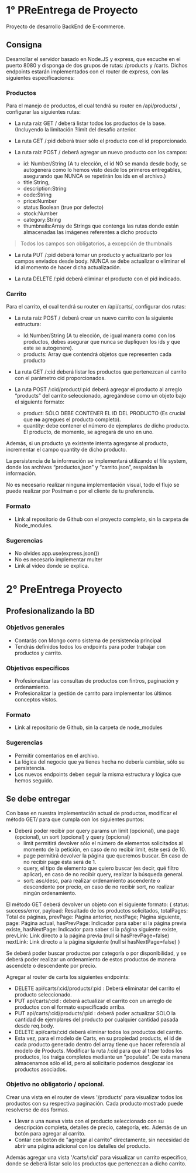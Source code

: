 # 1° PReEntrega de Proyecto
Proyecto de desarrollo BackEnd de E-commerce.

## Consigna
Desarrollar el servidor basado en Node.JS y express, que escuche en el puerto 8080 y disponga de dos grupos de rutas: /products y /carts. Dichos endpoints estarán implementados con el router de express, con las siguientes especificaciones:

### Productos
Para el manejo de productos, el cual tendrá su router en /api/products/ , configurar las siguientes rutas:

- La ruta raíz GET / deberá listar todos los productos de la base. (Incluyendo la limitación ?limit del desafío anterior.

- La ruta GET /:pid deberá traer sólo el producto con el id proporcionado.

- La ruta raíz POST / deberá agregar un nuevo producto con los campos:
    - id: Number/String (A tu elección, el id NO se manda desde body, se autogenera como lo hemos visto desde los primeros entregables, asegurando que NUNCA se repetirán los ids en el archivo.)
    - title:String,
    - description:String
    - code:String
    - price:Number
    - status:Boolean (true por defecto)
    - stock:Number
    - category:String
    - thumbnails:Array de Strings que contenga las rutas donde están almacenadas las imágenes referentes a dicho producto

> Todos los campos son obligatorios, a excepción de thumbnails

- La ruta PUT /:pid deberá tomar un producto y actualizarlo por los campos enviados desde body. NUNCA se debe actualizar o eliminar el id al momento de hacer dicha actualización.

- La ruta DELETE /:pid deberá eliminar el producto con el pid indicado. 

### Carrito
Para el carrito, el cual tendrá su router en /api/carts/, configurar dos rutas:
- La ruta raíz POST / deberá crear un nuevo carrito con la siguiente estructura:
    - Id:Number/String (A tu elección, de igual manera como con los productos, debes asegurar que nunca se dupliquen los ids y que este se autogenere).
    - products: Array que contendrá objetos que representen cada producto

- La ruta GET /:cid deberá listar los productos que pertenezcan al carrito con el parámetro cid proporcionados.

- La ruta POST  /:cid/product/:pid deberá agregar el producto al arreglo “products” del carrito seleccionado, agregándose como un objeto bajo el siguiente formato:
    - product: SÓLO DEBE CONTENER EL ID DEL PRODUCTO (Es crucial que __no__ agregues el producto completo).
    - quantity: debe contener el número de ejemplares de dicho producto. El producto, de momento, se agregará de uno en uno.

Además, si un producto ya existente intenta agregarse al producto, incrementar el campo quantity de dicho producto. 

La persistencia de la información se implementará utilizando el file system, donde los archivos “productos,json” y “carrito.json”, respaldan la información.

No es necesario realizar ninguna implementación visual, todo el flujo se puede realizar por Postman o por el cliente de tu preferencia.


### Formato
- Link al repositorio de Github con el proyecto completo, sin la carpeta de Node_modules.

### Sugerencias

- No olvides app.use(express.json())  
- No es necesario implementar multer  
- Link al video donde se explica.

# 2° PreEntrega Proyecto
## Profesionalizando la BD
### Objetivos generales
- Contarás con Mongo como sistema de persistencia principal
- Tendrás definidos todos los endpoints para poder trabajar con productos y carrito.

### Objetivos específicos
- Profesionalizar las consultas de productos con fintros, paginación y ordenamiento.
- Profesionalizar la gestión de carrito para implementar los últimos conceptos vistos.

### Formato
- Link al repositorio de Github, sin la carpeta de node_modules

### Sugerencias
- Permitir comentarios en el archivo.
- La lógica del negocio que ya tienes hecha no debería cambiar, sólo su persistencia.
- Los nuevos endpoints deben seguir la misma estructura y lógica que hemos seguido.

## Se debe entregar
Con base en nuestra implementación actual de productos, modificar el método GET/ para que cumpla con los siguientes puntos:
- Deberá poder recibir por query params un limit (opcional), una page (opcional), un sort (opcional) y query (opcional)
    - limit permitirá devolver sólo el número de elementos solicitados al momento de la petición, en caso de no recibir limit, éste será de 10.
    - page permitirá devolver la página que queremos buscar. En caso de no recibir page ésta será de 1.
    - query, el tipo de elemento que quiero buscar (es decir, qué filtro aplicar), en caso de no recibir query, realizar la búsqueda general.
    - sort: asc/desc, para realizar ordenamiento ascendente o descendente por precio, en caso de no recibir sort, no realizar ningún ordenamiento.

El método GET deberá devolver un objeto con el siguiente formato:
{
    status: success/error,
    payload: Resultado de los productos solicitados,
    totalPages: Total de páginas,
    prevPage: Página anterior,
    nextPage; Página siguiente,
    page: Página actual,
    hasPrevPage: Indicador para saber si la página previa existe,
    hasNextPage: Indicador para saber si la página siguiente existe,
    prevLink: Link directo a la página previa (null si hasPrevPage=false)
    nextLink: Link directo a la página siguiente (null si hasNextPage=false)
}

Se deberá poder buscar productos por categoría o por disponibilidad, y se deberá poder realizar un ordenamiento de estos productos de manera ascendete o descendente por precio.

Agregar al router de carts los siguientes endpoints:
- DELETE api/carts/:cid/products/:pid : Deberá eliminatar del carrito el producto seleccionado.
- PUT api/carts/:cid : deberá actualizar el carrito con un arreglo de productos con el formato específicado arriba.
- PUT api/carts/:cid/products/:pid : deberá poder actualizar SOLO la cantidad de ejemplares del producto por cualquier cantidad pasada desde req.body.
- DELETE api/carts/:cid deberá eliminar todos los productos del carrito.
- Esta vez, para el modelo de Carts, en su propiedad products, el id de cada producto generado dentro del array tiene que hacer referencia al modelo de Products.  Modificar la ruta /:cid para que al traer todos los productos, los traiga completos mediante un "populate". De esta manera almacenamos sólo el id, pero al solicitarlo podemos desglozar los productos asociados.

### Objetivo no obligatorio / opcional.
Crear una vista en el router de views '/products' para visualizar todos los productos con su respectiva paginación. Cada producto mostrado puede resolverse de dos formas.
- Llevar a una nueva vista con el producto seleccionado con su descripción completa, detalles de precio, categoría, etc. Además de un botón para agregar al carrito.
- Contar con botón de "agregar al carrito" directamente, sin necesidad de abrir una página adicional con los detalles del producto.

Además agregar una vista '/carts/:cid' para visualizar un carrito específico, donde se deberá listar solo los productos que pertenezcan a dicho carrito.